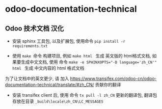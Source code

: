 # odoo-documentation-technical
## Odoo 技术文档 汉化

* 安装 sphinx 工具包, 以及扩展包, 使用命令  `pip install -r requirements.txt`

* 使用 `make `命令 构建项目, 例如  `make html ` 生成 英文版的 html格式文档,  如果要生成中文文档, 使用 命令 `make -e SPHINXOPTS="-D language='zh_CN'"  html `  生成 中文内容的 html 格式文档



为了让文档中的英文更少, 请 加入 https://www.transifex.com/odoo-cn/odoo-documentation-technical/translate/#zh_CN/  贡献你的翻译

* 安装 transifex client 后, 使用 命令 `tx pull -l zh_CN` 更新的翻译包, 翻译包存放在目录 `_build\locale\zh_CN\LC_MESSAGES`


